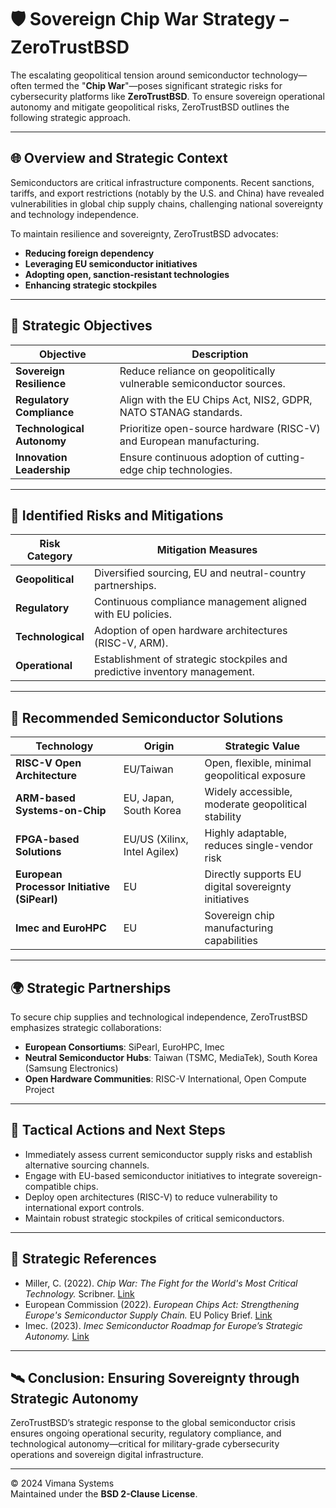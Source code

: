 # 🛡️ Sovereign Chip War Strategy – ZeroTrustBSD

The escalating geopolitical tension around semiconductor technology—often termed the "**Chip War**"—poses significant strategic risks for cybersecurity platforms like **ZeroTrustBSD**. To ensure sovereign operational autonomy and mitigate geopolitical risks, ZeroTrustBSD outlines the following strategic approach.

---

## 🌐 Overview and Strategic Context

Semiconductors are critical infrastructure components. Recent sanctions, tariffs, and export restrictions (notably by the U.S. and China) have revealed vulnerabilities in global chip supply chains, challenging national sovereignty and technology independence.

To maintain resilience and sovereignty, ZeroTrustBSD advocates:

- **Reducing foreign dependency**
- **Leveraging EU semiconductor initiatives**
- **Adopting open, sanction-resistant technologies**
- **Enhancing strategic stockpiles**

---

## 🎯 Strategic Objectives

| Objective                        | Description                                                      |
|----------------------------------|------------------------------------------------------------------|
| **Sovereign Resilience**         | Reduce reliance on geopolitically vulnerable semiconductor sources. |
| **Regulatory Compliance**        | Align with the EU Chips Act, NIS2, GDPR, NATO STANAG standards.  |
| **Technological Autonomy**       | Prioritize open-source hardware (RISC-V) and European manufacturing. |
| **Innovation Leadership**        | Ensure continuous adoption of cutting-edge chip technologies.    |

---

## 🚨 Identified Risks and Mitigations

| Risk Category      | Mitigation Measures                                        |
|--------------------|------------------------------------------------------------|
| **Geopolitical**   | Diversified sourcing, EU and neutral-country partnerships. |
| **Regulatory**     | Continuous compliance management aligned with EU policies. |
| **Technological**  | Adoption of open hardware architectures (RISC-V, ARM).     |
| **Operational**    | Establishment of strategic stockpiles and predictive inventory management. |

---

## 🧩 Recommended Semiconductor Solutions

| Technology                       | Origin                     | Strategic Value                                      |
|----------------------------------|----------------------------|------------------------------------------------------|
| **RISC-V Open Architecture**     | EU/Taiwan                  | Open, flexible, minimal geopolitical exposure        |
| **ARM-based Systems-on-Chip**    | EU, Japan, South Korea     | Widely accessible, moderate geopolitical stability   |
| **FPGA-based Solutions**         | EU/US (Xilinx, Intel Agilex) | Highly adaptable, reduces single-vendor risk         |
| **European Processor Initiative (SiPearl)** | EU             | Directly supports EU digital sovereignty initiatives |
| **Imec and EuroHPC**             | EU                         | Sovereign chip manufacturing capabilities            |

---

## 🌍 Strategic Partnerships

To secure chip supplies and technological independence, ZeroTrustBSD emphasizes strategic collaborations:

- **European Consortiums**: SiPearl, EuroHPC, Imec
- **Neutral Semiconductor Hubs**: Taiwan (TSMC, MediaTek), South Korea (Samsung Electronics)
- **Open Hardware Communities**: RISC-V International, Open Compute Project

---

## 📌 Tactical Actions and Next Steps

- Immediately assess current semiconductor supply risks and establish alternative sourcing channels.
- Engage with EU-based semiconductor initiatives to integrate sovereign-compatible chips.
- Deploy open architectures (RISC-V) to reduce vulnerability to international export controls.
- Maintain robust strategic stockpiles of critical semiconductors.

---

## 📖 Strategic References

- Miller, C. (2022). *Chip War: The Fight for the World's Most Critical Technology.* Scribner. [Link](https://www.simonandschuster.com/books/Chip-War/Chris-Miller/9781982172008)
- European Commission (2022). *European Chips Act: Strengthening Europe's Semiconductor Supply Chain.* EU Policy Brief. [Link](https://digital-strategy.ec.europa.eu/en/policies/european-chips-act)
- Imec. (2023). *Imec Semiconductor Roadmap for Europe’s Strategic Autonomy.* [Link](https://www.imec-int.com/en/articles/imec-semiconductor-roadmap-europes-strategic-autonomy)

---

## 🛰️ Conclusion: Ensuring Sovereignty through Strategic Autonomy

ZeroTrustBSD’s strategic response to the global semiconductor crisis ensures ongoing operational security, regulatory compliance, and technological autonomy—critical for military-grade cybersecurity operations and sovereign digital infrastructure.

---

© 2024 Vimana Systems  
Maintained under the **BSD 2-Clause License**.
